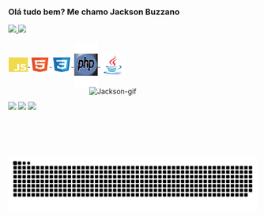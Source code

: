 ### Olá tudo bem? Me chamo Jackson Buzzano

 <div>
  <a href="https://github.com/jacksonbuzzano">
  <img height="185em" src="https://github-readme-stats.vercel.app/api?username=jacksonbuzzano&show_icons=true&theme=merko&include_all_commits=true&count_private=true"/>
  <img height="185em" src="https://github-readme-stats.vercel.app/api/top-langs/?username=jacksonbuzzano&layout=compact&langs_count=7&theme=merko"/>
</div>
<div style="display: inline_block"><br>
  <img align="center" alt="Jackson-Js" height="30" width="40" src="https://raw.githubusercontent.com/devicons/devicon/master/icons/javascript/javascript-plain.svg">
  <img align="center" alt="Jackson-HTML" height="30" width="40" src="https://raw.githubusercontent.com/devicons/devicon/master/icons/html5/html5-original.svg">
  <img align="center" alt="Jackson-CSS" height="30" width="40" src="https://raw.githubusercontent.com/devicons/devicon/master/icons/css3/css3-original.svg">
  <img align="center" alt="Jackson-PHP" height="90" width="50" src="https://raw.githubusercontent.com/devicons/devicon/master/icons/php/php-original.svg">
  <img align="center" alt="Jackson-Java" height="40" width="50" src="https://raw.githubusercontent.com/devicons/devicon/master/icons/java/java-original.svg">
  <img align="right" alt="Jackson-gif" height="140" width="340" src="https://thumbs.gfycat.com/HarmfulWindyDwarfrabbit-size_restricted.gif">
</div>
  
  ##
 
<div> 
  <a href="https://instagram.com/JacksonBuzzano" target="_blank"><img src="https://img.shields.io/badge/-Instagram-%23E4405F?style=for-the-badge&logo=instagram&logoColor=white" target="_blank"></a>
  <a href = "mailto:jcksb@hotmail.com"><img src="https://img.shields.io/badge/-Gmail-%23333?style=for-the-badge&logo=gmail&logoColor=white" target="_blank"></a>
  <a href="linkedin.com/in/jackson-buzzano-337aa3186" target="_blank"><img src="https://img.shields.io/badge/-LinkedIn-%230077B5?style=for-the-badge&logo=linkedin&logoColor=white" target="_blank"></a> 
 
  ![Snake animation](https://github.com/jacksonbuzzano/jacksonbuzzano/blob/output/github-contribution-grid-snake.svg)
